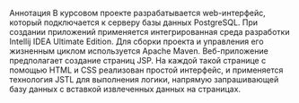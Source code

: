 Аннотация 
В курсовом проекте разрабатывается web-интерфейс, который подключается к серверу базы данных PostgreSQL. 
При создании приложений применяется интегрированная среда разработки Intellij IDEA Ultimate Edition. 
Для сборки проекта и управления его жизненным циклом используется Apache Maven. 
Веб-приложение предполагает создание страниц JSP. На каждой такой странице с помощью HTML и CSS реализован простой интерфейс, 
и применяется технология JSTL для выполнения логики, напрямую запрашивающей базу данных с вставкой извлеченных данных на страницах.  
